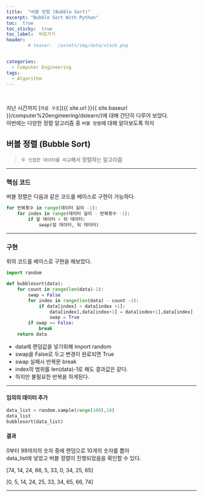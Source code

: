 ```yaml
---
title:  "버블 정렬 (Bubble Sort)"  
excerpt: "Bubble Sort With Python"
toc:  true
toc_sticky:  true
toc_label:  바로가기
header:
        # teaser:  /assets/img/data/stack.png


categories:
  - Computer Engineering
tags:
  - Algorithm
---
```

<br/>

지난 시간까지 [`자료 구조`]({{ site.url }}{{ site.baseurl }}/computer%20engineering/dslearn/)에 대해 간단히 다루어 보았다.<br/>
이번에는 다양한 정렬 알고리즘 중 `버블 정렬`에 대해 알아보도록 하자 <br/>


## 버블 정렬 (Bubble Sort)
> `두 인접한 데이터를 비교`해서 정렬하는 알고리즘

---

### 핵심 코드
버블 정렬은 다음과 같은 코드를 베이스로 구현이 가능하다.

```python
for 반복횟수 in range(데이터 길이 -1):
    for index in range(데이터 길이 - 반복횟수 -1):
        if 앞 데이터 > 뒤 데이터:
            swap(앞 데이터, 뒤 데이터)
```

---

### 구현
위의 코드를 베이스로 구현을 해보았다.  
```python
import random

def bubblesort(data):
    for count in range(len(data)-1):
        swap = False
        for index in range(len(data) - count -1):
            if data[index] > data[index +1]:
                data[index],data[index+1] = data[index+1],data[index]
                swap = True
        if swap == False:
            break
    return data
```
* data에 랜덤값을 넣기위해 import random
* swap을 False로 두고 변경이 완료되면 True
* swap 실패시 반복문 break
* index의 범위를 len(data)-1로 해도 결과값은 같다.
* 하지만 불필요한 반복을 하게된다.

---

#### 임의의 데이터 추가
```python
data_list = random.sample(range(100),10)
data_list
bubblesort(data_list)
```

#### 결과
0부터 99까지의 숫자 중에 랜덤으로 10개의 숫자를 뽑아  
data_list에 넣었고 버블 정렬이 진행되었음을 확인할 수 있다. 

[74, 14, 24, 66, 5, 33, 0, 34, 25, 65]  
  
[0, 5, 14, 24, 25, 33, 34, 65, 66, 74]

---
